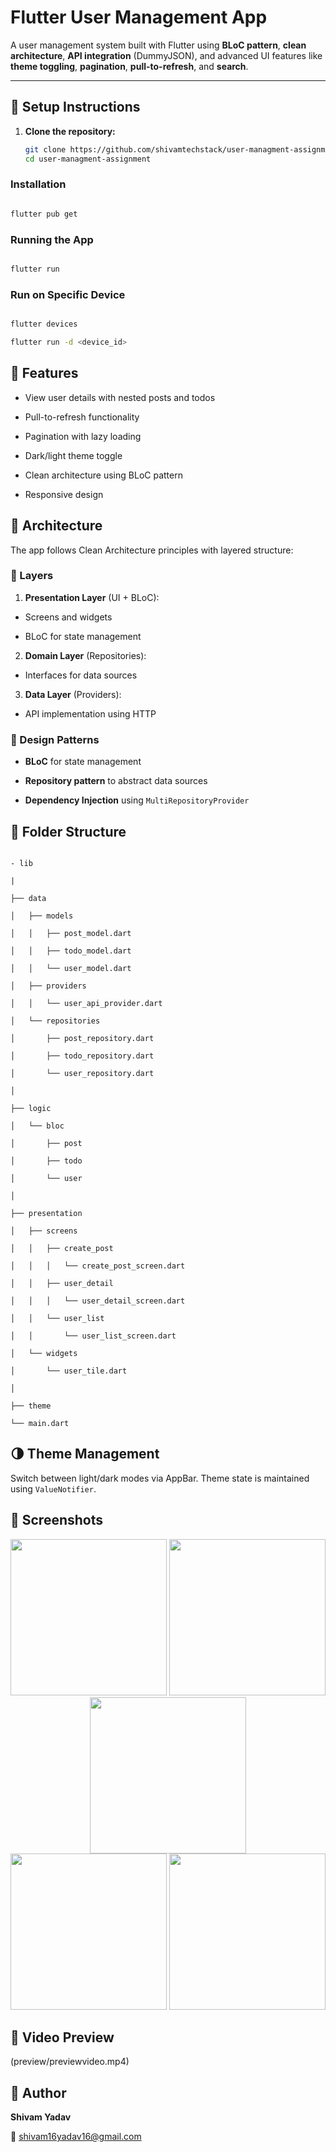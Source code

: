 # Flutter User Management App

A user management system built with Flutter using **BLoC pattern**, **clean architecture**, **API integration** (DummyJSON), and advanced UI features like **theme toggling**, **pagination**, **pull-to-refresh**, and **search**.

---

## 🚀 Setup Instructions

1. **Clone the repository:**
   ```bash
   git clone https://github.com/shivamtechstack/user-managment-assignment.git
   cd user-managment-assignment
   
### Installation

```bash

flutter pub get

```

### Running the App

```bash

flutter run

```

### Run on Specific Device

```bash

flutter devices

flutter run -d <device_id>

```

## 🌟 Features

- View user details with nested posts and todos

- Pull-to-refresh functionality

- Pagination with lazy loading

- Dark/light theme toggle

- Clean architecture using BLoC pattern

- Responsive design

## 🧠 Architecture

The app follows Clean Architecture principles with layered structure:

### 🧱 Layers

1. **Presentation Layer** (UI + BLoC):

- Screens and widgets

- BLoC for state management

2. **Domain Layer** (Repositories):

- Interfaces for data sources

3. **Data Layer** (Providers):

- API implementation using HTTP

### 🧩 Design Patterns

- **BLoC** for state management

- **Repository pattern** to abstract data sources

- **Dependency Injection** using `MultiRepositoryProvider`

## 📁 Folder Structure

```

- lib

|

├── data

│   ├── models

│   │   ├── post_model.dart

│   │   ├── todo_model.dart

│   │   └── user_model.dart

│   ├── providers

│   │   └── user_api_provider.dart

│   └── repositories

│       ├── post_repository.dart

│       ├── todo_repository.dart

│       └── user_repository.dart

│

├── logic

│   └── bloc

│       ├── post

│       ├── todo

│       └── user

│

├── presentation

│   ├── screens

│   │   ├── create_post

│   │   │   └── create_post_screen.dart

│   │   ├── user_detail

│   │   │   └── user_detail_screen.dart

│   │   └── user_list

│   │       └── user_list_screen.dart

│   └── widgets

│       └── user_tile.dart

│

├── theme

└── main.dart

```

## 🌗 Theme Management

Switch between light/dark modes via AppBar. Theme state is maintained using `ValueNotifier`.

## 📸 Screenshots

<p align="center">

<img src="preview/image11.jpeg" width="250" />

<img src="preview/image2.jpeg" width="250" />

<img src="preview/image3.jpeg" width="250" />

<br>

<img src="preview/image4.jpeg" width="250" />

<img src="preview/image5.jpeg" width="250" />

</p>

## 🎥 Video Preview

(preview/previewvideo.mp4)

## 👤 Author

**Shivam Yadav**

📧 [shivam16yadav16@gmail.com](mailto:shivam16yadav16@gmail.com)

